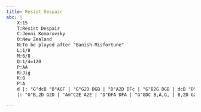 ```yaml
---
title: Resist Despair
abc: |
    X:15
    T:Resist Despair
    C:Jenni Komarovsky
    O:New Zealand
    N:To be played after "Banish Misfortune"
    L:1/8
    M:6/8
    Q:1/4=120
    P:AA
    R:Jig
    K:G
    P:A
    d |: "G"dcB "D"AGF | "G"G2D DGB | "D"A2D DFc | "G"B2G DGB | dcB "D"AGF | "G"G2D DGB | "D"ADA cBA | [1 "G"G3- G2 d :| [2 "G"G3- G2D |
    |: "G"B,2D G2D | "Am"C2E A2E | "D"DFA DFA | "G"GDC B,A,G, | B,2D G2D | "Am"C2E A2A | "D"AD[DA] [cD][BE][FA] | "G"[DG]2 [B,G] [G,G]3 :|]

---
```

